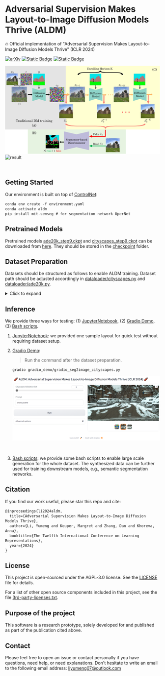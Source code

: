 

# Adversarial Supervision Makes Layout-to-Image Diffusion Models Thrive (ALDM)   

:fire:  Official implementation of "Adversarial Supervision Makes Layout-to-Image Diffusion Models Thrive" (ICLR 2024)

[![arXiv](https://img.shields.io/badge/arXiv-2401.08815-red)](https://arxiv.org/pdf/2401.08815.pdf) [![Static Badge](https://img.shields.io/badge/Project_Page-ALDM-blue)](https://yumengli007.github.io/ALDM) [![Static Badge](https://img.shields.io/badge/%F0%9F%A4%97%20HuggingFace-Model-Green)
](https://huggingface.co/Yumeng/ALDM/tree/main)

![overview](docs/overview.jpg)
![result](docs/result.png)


<br />


## Getting Started

Our environment is built on top of [ControlNet](https://github.com/CompVis/stable-diffusion):
```
conda env create -f environment.yaml  
conda activate aldm
pip install mit-semseg # for segmentation network UperNet
```

## Pretrained Models
Pretrained models [ade20k_step9.ckpt](https://huggingface.co/Yumeng/ALDM/blob/main/ade20k_step9.ckpt) and [cityscapes_step9.ckpt](https://huggingface.co/Yumeng/ALDM/blob/main/cityscapes_step9.ckpt)  can be downloaded from [here](https://huggingface.co/Yumeng/ALDM/tree/main). They should be stored in the [checkpoint](checkpoint) folder.


## Dataset Preparation

Datasets should be structured as follows to enable ALDM training. Dataset path should be adjusted accordingly in [dataloader/cityscapes.py](https://github.com/boschresearch/ALDM/blob/3edbad80eaf208eacd0eb4a161a4998a0c75fb50/dataloader/cityscapes.py#L151-L152) and [dataloader/ade20k.py](https://github.com/boschresearch/ALDM/blob/3edbad80eaf208eacd0eb4a161a4998a0c75fb50/dataloader/ade20k.py#L144-L145).

<details>
  <summary>Click to expand</summary>
  
```
datasets
├── cityscapes
│   ├── gtFine
│       ├── train 
│       └── val 
│   └── leftImg8bit
│       ├── train 
│       └── val 
├── ADE20K
│   ├── annotations
│       ├── train 
│       └── val 
│   └── images
│       ├── train 
│       └── val 
└── ...
```
</details>

## Inference
We provide three ways for testing: (1) [JupyterNotebook](demo_generation.ipynb), (2) [Gradio Demo](gradio_demo/gradio_seg2image_cityscapes.py), (3) [Bash scripts](bash_script).

1. [JupyterNotebook](demo_generation.ipynb): we provided one sample layout for quick test without requiring dataset setup.
2. [Gradio Demo](gradio_demo/gradio_seg2image_cityscapes.py):

	> Run the command after the dataset preparation.    

	```
	gradio gradio_demo/gradio_seg2image_cityscapes.py
	```
	![demo](docs/gradio_demo.png)

<br />

3. [Bash scripts](bash_script): we provide some bash scripts to enable large scale generation for the whole dataset. The synthesized data can be further used for training downstream models, e.g., semantic segmentation networks.


## Citation
If you find our work useful, please star  this repo and cite: 

```
@inproceedings{li2024aldm,
  title={Adversarial Supervision Makes Layout-to-Image Diffusion Models Thrive},
  author={Li, Yumeng and Keuper, Margret and Zhang, Dan and Khoreva, Anna},
  booktitle={The Twelfth International Conference on Learning Representations},
  year={2024}
}
```

## License

This project is open-sourced under the AGPL-3.0 license. See the
[LICENSE](LICENSE) file for details.

For a list of other open source components included in this project, see the
file [3rd-party-licenses.txt](3rd-party-licenses.txt).


## Purpose of the project

This software is a research prototype, solely developed for and published as
part of the publication cited above. 


## Contact     

Please feel free to open an issue or contact personally if you have questions, need help, or need explanations. Don't hesitate to write an email to the following email address:
liyumeng07@outlook.com

